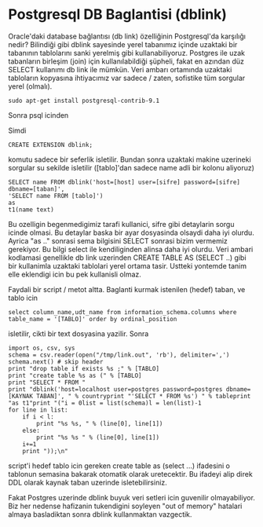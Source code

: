 # Postgresql DB Baglantisi (dblink)

Oracle'daki database bağlantısı (db link) özelliğinin Postgresql'da
karşılığı nedir? Bilindiği gibi dblink sayesinde yerel tabanımız
içinde uzaktaki bir tabanının tablolarını sanki yerelmiş gibi
kullanabiliyoruz. Postgres ile uzak tabanların birleşim (join) için
kullanılabildiği şüpheli, fakat en azından düz SELECT kullanımı db
link ile mümkün. Veri ambarı ortamında uzaktaki tabloların kopyasına
ihtiyacımız var sadece / zaten, sofistike tüm sorgular yerel (olmalı).

```
sudo apt-get install postgresql-contrib-9.1
```

Sonra psql icinden

Simdi

```
CREATE EXTENSION dblink;
```

komutu sadece bir seferlik isletilir. Bundan sonra uzaktaki makine uzerineki sorgular su sekilde isletilir ([tablo]'dan sadece name adli bir kolonu aliyoruz)

```
SELECT name FROM dblink('host=[host] user=[sifre] password=[sifre] dbname=[taban]', 
'SELECT name FROM [tablo]') 
as 
t1(name text)
```

Bu ozelligin begenmedigimiz tarafi kullanici, sifre gibi detaylarin
sorgu icinde olmasi. Bu detaylar baska bir ayar dosyasinda olsaydi
daha iyi olurdu. Ayrica "as .." sonrasi sema bilgisini SELECT sonrasi
bizim vermemiz gerekiyor. Bu bilgi select ile kendiliginden alinsa
daha iyi olurdu. Veri ambari kodlamasi genellikle db link uzerinden
CREATE TABLE AS (SELECT ..) gibi bir kullanimla uzaktaki tablolari
yerel ortama tasir. Ustteki yontemde tanim elle eklendigi icin bu pek
kullanisli olmaz.

Faydali bir script / metot altta. Baglanti kurmak istenilen (hedef)
taban, ve tablo icin

```
select column_name,udt_name from information_schema.columns where
table_name = '[TABLO]' order by ordinal_position
```

isletilir, cikti bir text dosyasina yazilir. Sonra

```
import os, csv, sys
schema = csv.reader(open("/tmp/link.out", 'rb'), delimiter=',')
schema.next() # skip header
print "drop table if exists %s ;" % [TABLO]
print "create table %s as (" % [TABLO]
print "SELECT * FROM "
print "dblink('host=localhost user=postgres password=postgres dbname=[KAYNAK TABAN]', " % countryprint "'SELECT * FROM %s') " % tableprint "as t1"print "("i = 0list = list(schema)l = len(list)-1
for line in list:
    if i < l:
        print "%s %s, " % (line[0], line[1])
    else:
        print "%s %s " % (line[0], line[1])
    i+=1
    print "));\n"
```

script'i hedef tablo icin gereken create table as (select ...)
ifadesini o tablonun semasina bakarak otomatik olarak uretecektir. Bu
ifadeyi alip direk DDL olarak kaynak taban uzerinde isletebilirsiniz.

Fakat Postgres uzerinde dblink buyuk veri setleri icin guvenilir
olmayabiliyor. Biz her nedense hafizanin tukendigini soyleyen "out of
memory" hatalari almaya basladiktan sonra dblink kullanmaktan
vazgectik.




